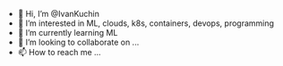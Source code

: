 - 👋 Hi, I’m @IvanKuchin
- 👀 I’m interested in ML, clouds, k8s, containers, devops, programming
- 🌱 I’m currently learning ML
- 💞️ I’m looking to collaborate on ...
- 📫 How to reach me ...

<!---
IvanKuchin/IvanKuchin is a ✨ special ✨ repository because its `README.md` (this file) appears on your GitHub profile.
You can click the Preview link to take a look at your changes.
--->

